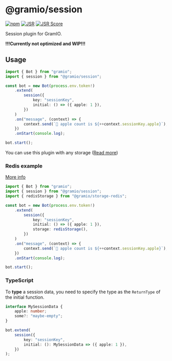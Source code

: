 # @gramio/session

[![npm](https://img.shields.io/npm/v/@gramio/session?logo=npm&style=flat&labelColor=000&color=3b82f6)](https://www.npmjs.org/package/@gramio/session)
[![JSR](https://jsr.io/badges/@gramio/session)](https://jsr.io/@gramio/session)
[![JSR Score](https://jsr.io/badges/@gramio/session/score)](https://jsr.io/@gramio/session)

Session plugin for GramIO.

**!!!Currently not optimized and WIP!!!**

## Usage

```ts
import { Bot } from "gramio";
import { session } from "@gramio/session";

const bot = new Bot(process.env.token!)
    .extend(
        session({
            key: "sessionKey",
            initial: () => ({ apple: 1 }),
        })
    )
    .on("message", (context) => {
        context.send(`🍏 apple count is ${++context.sessionKey.apple}`);
    })
    .onStart(console.log);

bot.start();
```

You can use this plugin with any storage ([Read more](https://gramio.dev/storages/))

### Redis example

[More info](https://github.com/gramiojs/storages/tree/master/packages/redis)

```ts
import { Bot } from "gramio";
import { session } from "@gramio/session";
import { redisStorage } from "@gramio/storage-redis";

const bot = new Bot(process.env.token!)
    .extend(
        session({
            key: "sessionKey",
            initial: () => ({ apple: 1 }),
            storage: redisStorage(),
        })
    )
    .on("message", (context) => {
        context.send(`🍏 apple count is ${++context.sessionKey.apple}`);
    })
    .onStart(console.log);

bot.start();
```

### TypeScript

To **type** a session data, you need to specify the type as the `ReturnType` of the initial function.

```ts
interface MySessionData {
    apple: number;
    some?: "maybe-empty";
}

bot.extend(
    session({
        key: "sessionKey",
        initial: (): MySessionData => ({ apple: 1 }),
    })
);
```
